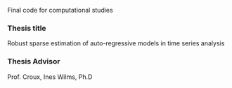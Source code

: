 
Final code for computational studies

### Thesis title

Robust sparse estimation of auto-regressive models in time series analysis

### Thesis Advisor

Prof. Croux, Ines Wilms, Ph.D

